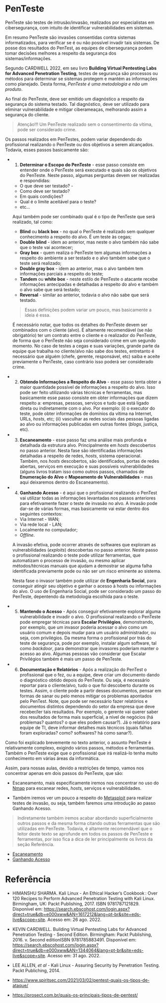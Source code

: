 # PenTeste

PenTeste são testes de intrusão/invasão, realizados por especialistas em cibersegurança, com intuito de identificar vulnerabilidades em sistemas.

Em resumo PenTeste são invasões consentidas contra sistemas informatizados, para verificar se é ou não possível invadir tais sistemas. De posse dos resultados do PenTest, as equipes de cibersegurança podem tomar decisões melhores a respeito da segurança dos sistemas/informações.

Segundo CARDWELL 2022, em seu livro **Building Virtual Pentesting Labs for Advanced Penetration Testing**, testes de segurança são processos ou métodos para determinar se sistemas protegem e mantém as informações como planejado. Desta forma, _PenTeste é uma metodologia e não um produto_.

Ao final do PenTeste, deve ser emitido um diagnóstico a respeito da segurança do sistema testado. Tal diagnóstico, deve ser utilizado para eliminar vulnerabilidade e mitigar ciberameaças, melhorando assim a segurança do cliente.

> Atenção!!! Um PenTeste realizado sem o consentimento da vítima, pode ser considerado crime.

Os passos realizados em PenTestes, podem variar dependendo do profissional realizando o PenTeste ou dos objetivos a serem alcançados. Todavia, esses passos basicamente são:

* 1) **Determinar o Escopo do PenTeste** - esse passo consiste em entender onde o PenTeste será executado e quais são os objetivos do PenTeste. Neste passo, algumas perguntas devem ser realizadas e respondidas:

    * O que deve ser testado? -
    * Como deve ser testado?
    * Em quais condições?
    * Qual é o limite aceitável para o teste?
    * etc...

    Aqui também pode ser combinado qual é o tipo de PenTeste que será realizado, tal como:

    * **Blind** ou **black box** - no qual o PenTeste é realizado sem qualquer conhecimento a respeito do alvo. É um teste às cegas;
    * **Double blind** - idem ao anterior, mas neste o alvo também não sabe que o teste vai acontecer;
    * **Gray box** - quem realiza o PenTeste tem algumas informações a respeito do ambiente a ser testado e o alvo também sabe que o teste será realizado;
    * **Double gray box** - idem ao anterior, mas o alvo também tem informações parciais a respeito do teste;
    * **Tandem** ou **white box** - neste estilo de PenTeste o atacante recebe informações antecipadas e detalhadas a respeito do alvo e também o alvo sabe que será testado;
    * **Reversal** - similar ao anterior, todavia o alvo não sabe que será testado.

    > Essas definições podem variar um pouco, mas basicamente a ideia é essa.

    É necessário notar, que todos os detalhes do PenTeste devem ser combinados com o cliente (alvo). É altamente recomendável (se não obrigatório) ter um contrato entre o cliente e o realizador do PenTeste, de forma que o PenTeste não seja considerado crime em um segundo momento. No caso de testes a cegas e suas variações, grande parte da equipe que trabalha no cliente/alvo não sabe dos testes, entretanto é necessário que alguém (chefe, gerente, responsável, etc) saiba e aceite previamente o PenTeste, caso contrário isso poderá ser considerado crime.

* 2) **Obtendo Informações a Respeito do Alvo** - esse passo tenta obter a maior quantidade possível de informações a respeito do alvo. Isso pode ser feito utilizando várias técnicas e ferramentas, mas basicamente esse passo consiste em obter informações que dizem respeito a: empresas, pessoas, serviços e tudo que está ligado direta ou indiretamente com o alvo. Por exemplo: (i) o executor do teste, pode obter informações de domínios da vítima na Internet, URLs, *hosts*, etc; (ii) vasculhar as redes sociais das pessoas ligadas ao alvo ou informações publicadas em outras fontes (*blogs*, justiça, etc).

* 3) **Escaneamento** - esse passo faz uma análise mais profunda e detalhada da estrutura alvo. Principalmente em *hosts* descobertos no passo anterior. Nesta fase são identificadas informações detalhadas a respeito de redes, *hosts*, sistema operacional. Também, nos *hosts* descobertos, são identificados, portas de redes abertas, serviços em execução e suas possíveis vulnerabilidades (alguns livros tratam isso como outros passos, chamados de **Enumeração do Alvo** e **Mapeamento de Vulnerabilidades** - mas aqui deixaremos dentro do Escaneamento).

* 4) **Ganhando Acesso** - é aqui que o profissional realizando o PenTest vai utilizar todas as informações levantadas nos passos anteriores para efetivamente fazer o teste de invasão no alvo. A invasão pode dar-se de várias formas, mas basicamente vai estar dentro dos seguintes contextos:
    * Via Internet - WAN;
    * Via rede local - LAN;
    * Localmente no computador;
    * *Offline*.

    A invasão efetiva, pode ocorrer através de softwares que exploram as vulnerabilidades (*exploits*) descobertas no passo anterior. Neste passo o profissional realizando o teste pode utilizar ferramentas, que automatizam o processo de invasão, ou mesmo aplicar métodos/técnicas manuais que ajudam a demostrar se alguma falha identificada previamente pode ou não ser um risco eminente ao sistema.

    Nesta fase o invasor também pode utilizar de **Engenharia Social**, para conseguir atingir seu objetivo e ganhar o acesso à hosts ou informações do alvo. O uso de Engenharia Social, pode ser considerado um passo do PenTeste, depentendo da metodologia escolhida para o teste.

* 5) **Mantendo o Acesso** - Após conseguir efetivamente explorar alguma vulnerabilidade e invadir o alvo. O profissional realizando o PenTeste pode empregar técnicas para **Escalar Privilégios**, demonstrando, por exemplo, que um invasor poderia acessar o alvo como um usuário comum e depois mudar para um usuário administrador, ou seja, com privilégios. Da mesma forma o profissional por trás do teste de segurança, pode por exemplo, instalar algum software, tal como *backdoor*, para demonstrar que invasores poderiam manter o acesso ao alvo. Algumas pessoas vão considerar que Escalar Privilégios também é mais um passo de PenTeste.

* 6) **Documentação e Relatórios** - Após a realização do PenTest o profissional que o fez, ou a equipe, deve criar um documento dando o diagnóstico obtido depois do PenTeste. Ou seja, é necessário reportar para o cliente/alvo, tudo o que foi descoberto durante os testes. Assim, o cliente pode a partir desses documentos, pensar em formas de sanar ou pelo menos mitigar os problemas apontados pelo PenTest. Note, que pode ser necessário fazer relatórios e documentos distintos dependendo do setor da empresa que deve receber/ler tais resultados. Por exemplo, o gerente vai querer saber dos resultados de forma mais superficial, a nível de negócios (há problemas? quantos? o que eles podem causar?). Já o relatório para equipe de TI, deve informar detalhes mais técnicos (quais falhas foram exploradas? como? softwares? há como sanar?).

Como foi explicado brevemente no texto anterior, o assunto PenTeste é relativamente complexo, exigindo vários passos, métodos e ferramentas. Também o PenTeste exige que o profissional que irá realizá-lo tenha muito conhecimento em várias áreas da informática.

Assim, para nossas aulas, devido a restrições de tempo, vamos nos concentrar apenas em dois passos do PenTeste, que são:

* Escaneamento, mais especificamente iremos nos concentrar no uso do [Nmap](https://nmap.org/) para escanear redes, *hosts*, serviços e vulnerabilidades.

* Também iremos ver um pouco a respeito do [Metasploit](https://www.metasploit.com/) para realizar testes de invasão, ou seja, também faremos uma introdução ao passo Ganhando Acesso.

> Indiretamente também iremos acabar abordando superficialmente outros passos e da mesma forma citando outras ferramentas que são utilizadas em PenTeste. Todavia, é altamente recomendável que o leitor deste texto se aprofunde em todos os passos de PenTeste e ferramentas, por isso fica a dica de ler principalmente os livros da seção Referência.


* [Escaneamento](nmap)
* [Ganhando Acesso](metaexploit)


# Referência

* HIMANSHU SHARMA. Kali Linux - An Ethical Hacker’s Cookbook : Over 120 Recipes to Perform Advanced Penetration Testing with Kali Linux. Birmingham, UK: Packt Publishing, 2017. ISBN 9781787121829. Disponível em: <https://search.ebscohost.com/login.aspx?direct=true&db=e000xww&AN=1617212&lang=pt-br&site=eds-live&scope=site>. Acesso em: 26 ago. 2022.

* KEVIN CARDWELL. Building Virtual Pentesting Labs for Advanced Penetration Testing - Second Edition. Birmingham: Packt Publishing, 2016. v. Second editionISBN 9781785883491. Disponível em: <https://search.ebscohost.com/login.aspx?direct=true&db=e000xww&AN=1344064&lang=pt-br&site=eds-live&scope=site>. Acesso em: 31 ago. 2022.

* LEE ALLEN, *et al* - Kali Linux - Assuring Security by Penetration Testing. Packt Publiching, 2014.

* <https://www.spiritsec.com/2021/03/02/pentest-quais-os-tipos-de-ataque/>

* <https://prosect.com.br/quais-os-principais-tipos-de-pentest/>
